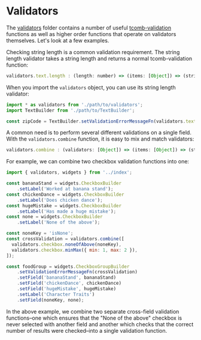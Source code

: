 # Validators

The [validators](../src/validators) folder contains a number of useful
[tcomb-validation](https://github.com/gcanti/tcomb-validation) functions as
well as higher order functions that operate on validators themselves. Let's
look at a few examples.

Checking string length is a common validation requirement. The string length
validator takes a string length and returns a normal tcomb-validation function:

```js
validators.text.length : (length: number) => (items: [Object]) => (string | null)
```

When you import the `validators` object, you can use its string length validator:

```js
import * as validators from './path/to/validators';
import TextBuilder from './path/to/TextBuilder';

const zipCode = TextBuilder.setValidationErrorMessageFn(validators.text.length(5));
```

A common need is to perform several different validations on a single field.
With the `validators.combine` function, it is easy to mix and match validators:

```js
validators.combine : (validators: [Object]) => (items: [Object]) => (string | null)
```

For example, we can combine two checkbox validation functions into one:

```js
import { validators, widgets } from '../index';

const bananaStand = widgets.CheckboxBuilder
    .setLabel('Worked at banana stand');
const chickenDance = widgets.CheckboxBuilder
    .setLabel('Does chicken dance');
const hugeMistake = widgets.CheckboxBuilder
    .setLabel('Has made a huge mistake');
const none = widgets.CheckboxBuilder
    .setLabel('None of the above');

const noneKey = 'isNone';
const crossValidation = validators.combine([
  validators.checkbox.noneOfAbove(noneKey),
  validators.checkbox.minMax({ min: 1, max: 2 }),
]);

const foodGroup = widgets.CheckboxGroupBuilder
    .setValidationErrorMessageFn(crossValidation)
    .setField('bananaStand', bananaStand)
    .setField('chickenDance', chickenDance)
    .setField('hugeMistake', hugeMistake)
    .setLabel('Character Traits')
    .setField(noneKey, none);
```

In the above example, we combine two separate cross-field validation functions–one
which ensures that the "None of the above" checkbox is never selected with
another field and another which checks that the correct number of results were
checked–into a single validation function.
